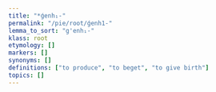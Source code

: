 ```yaml
---
title: "*ǵenh₁-"
permalink: "/pie/root/ǵenh1-"
lemma_to_sort: "g'enh₁-"
klass: root
etymology: []
markers: []
synonyms: []
definitions: ["to produce", "to beget", "to give birth"]
topics: []
---
```

